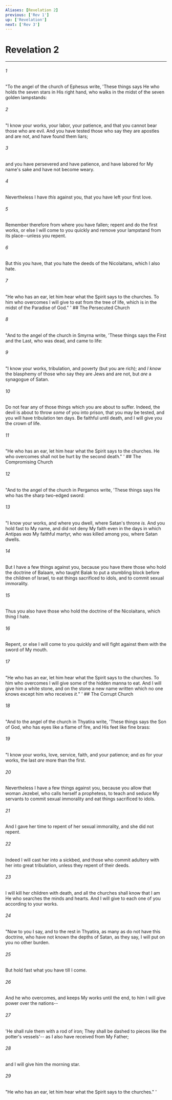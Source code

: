 ```yaml
---
Aliases: [Revelation 2]
previous: ['Rev 1']
up: ['Revelation']
next: ['Rev 3']
---
```

# Revelation 2

***


###### 1 
"To the angel of the church of Ephesus write, 'These things says He who holds the seven stars in His right hand, who walks in the midst of the seven golden lampstands: 

###### 2 
"I know your works, your labor, your patience, and that you cannot bear those who are evil. And you have tested those who say they are apostles and are not, and have found them liars; 

###### 3 
and you have persevered and have patience, and have labored for My name's sake and have not become weary. 

###### 4 
Nevertheless I have _this_ against you, that you have left your first love. 

###### 5 
Remember therefore from where you have fallen; repent and do the first works, or else I will come to you quickly and remove your lampstand from its place--unless you repent. 

###### 6 
But this you have, that you hate the deeds of the Nicolaitans, which I also hate. 

###### 7 
"He who has an ear, let him hear what the Spirit says to the churches. To him who overcomes I will give to eat from the tree of life, which is in the midst of the Paradise of God." ' ## The Persecuted Church 

###### 8 
"And to the angel of the church in Smyrna write, 'These things says the First and the Last, who was dead, and came to life: 

###### 9 
"I know your works, tribulation, and poverty (but you are rich); and _I know_ the blasphemy of those who say they are Jews and are not, but _are_ a synagogue of Satan. 

###### 10 
Do not fear any of those things which you are about to suffer. Indeed, the devil is about to throw _some_ of you into prison, that you may be tested, and you will have tribulation ten days. Be faithful until death, and I will give you the crown of life. 

###### 11 
"He who has an ear, let him hear what the Spirit says to the churches. He who overcomes shall not be hurt by the second death." ' ## The Compromising Church 

###### 12 
"And to the angel of the church in Pergamos write, 'These things says He who has the sharp two-edged sword: 

###### 13 
"I know your works, and where you dwell, where Satan's throne _is._ And you hold fast to My name, and did not deny My faith even in the days in which Antipas _was_ My faithful martyr, who was killed among you, where Satan dwells. 

###### 14 
But I have a few things against you, because you have there those who hold the doctrine of Balaam, who taught Balak to put a stumbling block before the children of Israel, to eat things sacrificed to idols, and to commit sexual immorality. 

###### 15 
Thus you also have those who hold the doctrine of the Nicolaitans, which thing I hate. 

###### 16 
Repent, or else I will come to you quickly and will fight against them with the sword of My mouth. 

###### 17 
"He who has an ear, let him hear what the Spirit says to the churches. To him who overcomes I will give some of the hidden manna to eat. And I will give him a white stone, and on the stone a new name written which no one knows except him who receives _it._" ' ## The Corrupt Church 

###### 18 
"And to the angel of the church in Thyatira write, 'These things says the Son of God, who has eyes like a flame of fire, and His feet like fine brass: 

###### 19 
"I know your works, love, service, faith, and your patience; and _as_ for your works, the last _are_ more than the first. 

###### 20 
Nevertheless I have a few things against you, because you allow that woman Jezebel, who calls herself a prophetess, to teach and seduce My servants to commit sexual immorality and eat things sacrificed to idols. 

###### 21 
And I gave her time to repent of her sexual immorality, and she did not repent. 

###### 22 
Indeed I will cast her into a sickbed, and those who commit adultery with her into great tribulation, unless they repent of their deeds. 

###### 23 
I will kill her children with death, and all the churches shall know that I am He who searches the minds and hearts. And I will give to each one of you according to your works. 

###### 24 
"Now to you I say, and to the rest in Thyatira, as many as do not have this doctrine, who have not known the depths of Satan, as they say, I will put on you no other burden. 

###### 25 
But hold fast what you have till I come. 

###### 26 
And he who overcomes, and keeps My works until the end, to him I will give power over the nations-- 

###### 27 
'He shall rule them with a rod of iron; They shall be dashed to pieces like the potter's vessels'-- as I also have received from My Father; 

###### 28 
and I will give him the morning star. 

###### 29 
"He who has an ear, let him hear what the Spirit says to the churches." '
